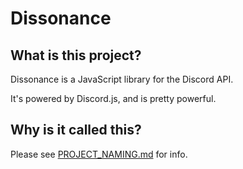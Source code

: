 # Dissonance

## What is this project?

Dissonance is a JavaScript library for the Discord API.

It's powered by Discord.js, and is pretty powerful.

## Why is it called this?

Please see [PROJECT_NAMING.md](PROJECT_NAMING.md) for info.
